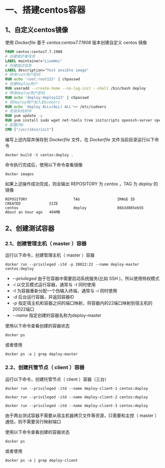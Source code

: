 # 一、搭建centos容器

## 1、自定义centos镜像

使用 *Dockerfile* 基于 *centos:centos7.7.1908* 版本创建自定义 centos 镜像

```Dockerfile
FROM centos:centos7.7.1908
# 创建维护者信息
LABEL maintainer="LiaoWei"
# 创建描述信息
LABEL description="Test ansible image"
# 修改root用户密码
RUN echo 'root:root123' | chpasswd
# 创建deploy用户
RUN useradd --create-home --no-log-init --shell /bin/bash deploy
# 修改deploy用户密码
RUN echo 'deploy:deploy123' | chpasswd
# 将deploy用户加入到sudoers
RUN echo 'deploy ALL=(ALL) ALL'>> /etc/sudoers
# 安装系统软件
RUN yum update -y
RUN yum install sudo wget net-tools tree initscripts openssh-server openssh-clients -y
# 配置CMD
CMD ["/usr/sbin/init"]
```

编写上述内容并保存到 *Dockerfile* 文件，在 *Dockerfile* 文件当前目录运行以下命令

```shell
docker build -t centos:deploy .
```

命令执行完成后，使用以下命令查看镜像

```shell
docker images
```

如果上述操作成功完成，则会输出 REPOSITORY 为 *centos* ，TAG 为 *deploy* 的镜像

```console
REPOSITORY                     TAG                 IMAGE ID            CREATED             SIZE
centos                         deploy              86b3d885eb55        About an hour ago   494MB
```

## 2、创建测试容器

### 2.1、创建管理主机（ master ）容器

运行以下命令，创建管理主机（ master ）容器

```shell
docker run --privileged -itd -p 20022:22 --name deploy-master centos:deploy
```

- *--privileged* 由于在容器中需要启动系统服务(比如 SSH )，所以使用特权模式
- *-i* 以交互模式运行容器，通常与 *-t* 同时使用
- *-t* 为容器重新分配一个伪输入终端，通常与 *-i* 同时使用
- *-d* 后台运行容器，并返回容器ID
- *-p* 指定宿主机和容器之间的端口映射，将容器内的22端口映射到宿主机的20022端口
- *--name* 指定创建的容器名称为deploy-master
  
使用以下命令查看创建的容器状态

```shell
docker ps
```

或者使用

```shell
docker ps -a | grep deploy-master
```

### 2.2、创建托管节点（ client ）容器

运行以下命令，创建托管节点（ client ）容器（三台）

```shell
docker run --privileged -itd --name deploy-client-1 centos:deploy
```

```shell
docker run --privileged -itd --name deploy-client-2 centos:deploy
```

```shell
docker run --privileged -itd --name deploy-client-3 centos:deploy
```

由于两台测试容器不需要从宿主机器拷贝文件等资源，只需要和主控（ master ）通信，则不需要另行映射端口

使用以下命令查看创建的容器状态

```shell
docker ps
```

或者使用

```shell
docker ps -a | grep deploy-client
```
